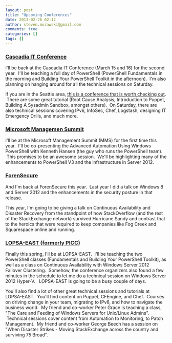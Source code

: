```yaml
---
layout: post
title: "Upcoming Conferences"
date: 2013-02-26 02:12
author: steven.murawski@gmail.com
comments: true
categories: []
tags: []
---
```



### <a href="http://casitconf.org/casitconf13" target="_blank">Cascadia IT Conference</a>



<a href="https://casitconf.org/casitconf13" target="_blank"></a>


I'll be back at the Cascadia IT Conference (March 15 and 16) for the second year. &nbsp;I'll be teaching a full day of PowerShell (PowerShell Fundamentals in the morning and Building Your PowerShell Toolkit in the afternoon). &nbsp;I'm also planning on hanging around for all the technical sessions on Saturday.


If you are in the Seattle area, <a href="http://casitconf.org/casitconf13" target="_blank">this is a conference that is worth checking out</a>. &nbsp;There are some great tutorial (Root Cause Analysis, Introduction to Puppet, Building A Sysadmin Sandbox, amongst others). &nbsp;On Saturday, there are also technical sessions covering IPv6, InfoSec, Chef, Logstash, designing IT Emergency Drills, and much more.


### <a href="http://www.2013mms.com" target="_blank">Microsoft Managemen Summit</a><span style="font-size: 14px; font-weight: normal;"></span>



<a href="http://www.2013mms.com/" target="_blank"></a>


I'll be at the Microsoft Management Summit (MMS) for the first time this year. &nbsp;I'll be co-presenting the Advanced Automation Using Windows PowerShell with Kenneth Hansen (the guy who runs the PowerShell team). &nbsp;This promises to be an awesome session. &nbsp;We'll be highlighting many of the enhancements to PowerShell V3 and the infrastructure in Server 2012.


<a href="http://www.2013mms.com/" target="_blank"></a>


### <a href="http://forensecure.sat.iit.edu/" target="_blank">ForenSecure</a>



And I'm back at ForenSecure this year. &nbsp;Last year I did a talk on Windows 8 and Server 2012 and the enhancements in the security posture in that release.


This year, I'm going to be giving a talk on Continuous Availability and Disaster Recovery from the standpoint of how StackOverflow (and the rest of the StackExchange network) survived Hurricane Sandy and contrast that to the heroics that were required to keep companies like Fog Creek and Squarespace online and running.


### <a href="http://lopsa-east.org/2013/" target="_blank">LOPSA-EAST (formerly PICC)</a>



Finally this spring, I'll be at LOPSA-EAST. &nbsp;I'll be teaching the two PowerShell classes (Fundamentals and Building Your PowerShell Toolkit), as well as a class on Continuous Availability with Windows Server 2012 Failover Clustering. &nbsp;Somehow, the conference organizers also found a few minutes in the schedule to let me do a technical session on Windows Server 2012 Hyper-V. &nbsp; LOPSA-EAST is going to be a busy couple of days. &nbsp;


You'll also find a lot of other great technical sessions and tutorials at LOPSA-EAST. &nbsp;You'll find content on Puppet, CFEngine, and Chef. &nbsp;Courses on driving change in your team, migrating to IPv6, and how to navigate the business world. &nbsp;My friend and co-worker Peter Grace is teaching a class, "The Care and Feeding of Windows Servers for Unix/Linux Admins". &nbsp;Technical sessions cover content from Automation to Monitoring, to Patch Management. &nbsp;My friend and co-worker George Beech has a session on "When Disaster Strikes - Moving StackExchange across the country and surviving 75 Broad".




